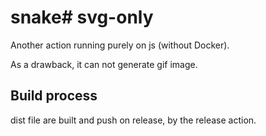 # snake# svg-only

Another action running purely on js (without Docker).

As a drawback, it can not generate gif image.

## Build process

dist file are built and push on release, by the release action.